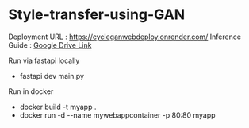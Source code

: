 # Style-transfer-using-GAN

Deployment URL : https://cycleganwebdeploy.onrender.com/
Inference Guide : [Google Drive Link](https://docs.google.com/document/d/1O-u4vtYQ60-vRTXKNgWq3EeqP9qircSGbaXeNesUGbM/edit?tab=t.0)


Run via fastapi locally

- fastapi dev main.py

Run in docker

- docker build -t myapp .
- docker run -d --name mywebappcontainer -p 80:80 myapp
